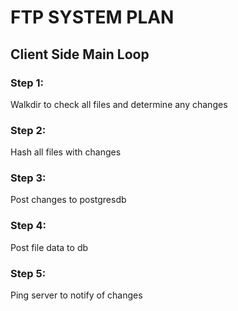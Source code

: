 # FTP SYSTEM PLAN

## Client Side Main Loop
### Step 1:
Walkdir to check all files and determine any changes

### Step 2:
Hash all files with changes

### Step 3:
Post changes to postgresdb

### Step 4:
Post file data to db

### Step 5: 
Ping server to notify of changes
